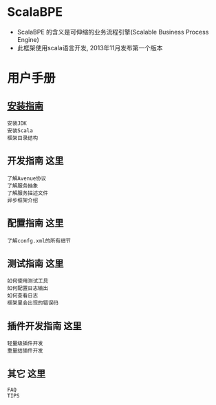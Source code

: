# ScalaBPE

* ScalaBPE 的含义是可伸缩的业务流程引擎(Scalable Business Process Engine)
* 此框架使用scala语言开发, 2013年11月发布第一个版本

# 用户手册

## [安装指南](doc/install.md) 

	安装JDK
	安装Scala
	框架目录结构	

## 开发指南 这里

	了解Avenue协议
	了解服务抽象
	了解服务描述文件
	异步框架介绍

## 配置指南 这里

	了解confg.xml的所有细节

## 测试指南 这里

	如何使用测试工具
	如何配置日志输出
	如何查看日志
	框架里会出现的错误码

## 插件开发指南 这里

	轻量级插件开发
	重量结插件开发

## 其它 这里

	FAQ
	TIPS
	